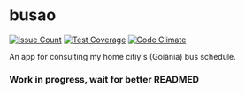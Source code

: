 # busao
[![Issue Count](https://lima.codeclimate.com/github/cezar-carneiro/busao/badges/issue_count.svg)](https://lima.codeclimate.com/github/cezar-carneiro/busao) [![Test Coverage](https://lima.codeclimate.com/github/cezar-carneiro/busao/badges/coverage.svg)](https://lima.codeclimate.com/github/cezar-carneiro/busao/coverage) [![Code Climate](https://lima.codeclimate.com/github/cezar-carneiro/busao/badges/gpa.svg)](https://lima.codeclimate.com/github/cezar-carneiro/busao)

An app for consulting my home citiy's (Goiânia) bus schedule.
### Work in progress, wait for better READMED


